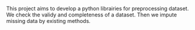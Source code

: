 This project aims to develop a python librairies for preprocessing dataset. We check the validy and completeness of a dataset.
Then we impute missing data by existing methods.
